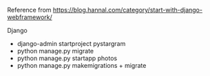 Reference from https://blog.hannal.com/category/start-with-django-webframework/


Django
  + django-admin startproject pystargram
  + python manage.py migrate
  + python manage.py startapp photos
  + python manage.py makemigrations + migrate
